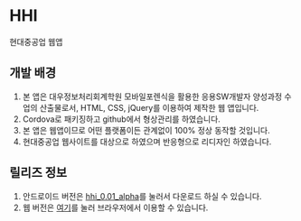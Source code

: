 # HHI
현대중공업 웹앱

## 개발 배경
1. 본 앱은 대우정보처리회계학원 모바일포렌식을 활용한 응용SW개발자 양성과정 수업의 산출물로서, HTML, CSS, jQuery를 이용하여 제작한 웹 앱입니다.
1. Cordova로 패키징하고 github에서 형상관리를 하였습니다.
1. 본 앱은 웹앱이므로 어떤 플랫폼이든 관계없이 100% 정상 동작할 것입니다.
1. 현대중공업 웹사이트를 대상으로 하였으며 반응형으로 리디자인 하였습니다.

## 릴리즈 정보
1. 안드로이드 버전은 [hhi_0.01_alpha](https://github.com/flatRiver-mon/HHI/raw/master/hhi.apk)를 눌러서 다운로드 하실 수 있습니다.
2. 웹 버전은 [여기](http://horizonriver.dothome.co.kr/hhi)를 눌러 브라우저에서 이용할 수 있습니다.
